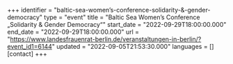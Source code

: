 +++
identifier = "baltic-sea-women’s-conference-solidarity-&-gender-democracy"
type = "event"
title = "Baltic Sea Women’s Conference „Solidarity & Gender Democracy“"
start_date = "2022-09-29T18:00:00.000"
end_date = "2022-09-29T18:00:00.000"
url = "https://www.landesfrauenrat-berlin.de/veranstaltungen-in-berlin/?event_id1=6144"
updated = "2022-09-05T21:53:30.000"
languages = []
[contact]
+++